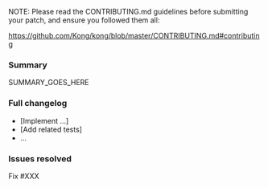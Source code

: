 NOTE: Please read the CONTRIBUTING.md guidelines before submitting your patch,
and ensure you followed them all:

https://github.com/Kong/kong/blob/master/CONTRIBUTING.md#contributing

### Summary

SUMMARY_GOES_HERE

### Full changelog

* [Implement ...]
* [Add related tests]
* ...

### Issues resolved

Fix #XXX
